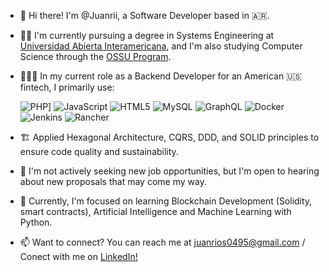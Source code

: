 - 👋 Hi there! I'm @Juanrii, a Software Developer based in 🇦🇷.

- 👨‍🎓 I'm currently pursuing a degree in Systems Engineering at [Universidad Abierta Interamericana](https://uai.edu.ar/), and I'm also studying Computer Science through the [OSSU Program](https://github.com/ossu/computer-science#summary).

- 👨🏼‍💻 In my current role as a Backend Developer for an American 🇺🇸 fintech, I primarily use:
  
  ![PHP](https://img.shields.io/badge/php-%23777BB4.svg?style=for-the-badge&logo=php&logoColor=white)] ![JavaScript](https://img.shields.io/badge/javascript-%23323330.svg?style=for-the-badge&logo=javascript&logoColor=%23F7DF1E) ![HTML5](https://img.shields.io/badge/html5-%23E34F26.svg?style=for-the-badge&logo=html5&logoColor=white) ![MySQL](https://img.shields.io/badge/mysql-%2300f.svg?style=for-the-badge&logo=mysql&logoColor=white) ![GraphQL](https://img.shields.io/badge/-GraphQL-E10098?style=for-the-badge&logo=graphql&logoColor=white) ![Docker](https://img.shields.io/badge/docker-%230db7ed.svg?style=for-the-badge&logo=docker&logoColor=white) ![Jenkins](https://img.shields.io/badge/jenkins-%232C5263.svg?style=for-the-badge&logo=jenkins&logoColor=white) ![Rancher](https://img.shields.io/badge/rancher-%230075A8.svg?style=for-the-badge&logo=rancher&logoColor=white)

- 🏗️ Applied Hexagonal Architecture, CQRS, DDD, and SOLID principles to ensure code quality and sustainability.    

- 👀 I'm not actively seeking new job opportunities, but I'm open to hearing about new proposals that may come my way.

- 🌱 Currently, I'm focused on learning Blockchain Development (Solidity, smart contracts), Artificial Intelligence and Machine Learning with Python.

- 📫 Want to connect? You can reach me at juanrios0495@gmail.com / Conect with me on [LinkedIn!](https://www.linkedin.com/in/riosjuan/)

<!---
Juanrii/Juanrii is a ✨ special ✨ repository because its `README.md` (this file) appears on your GitHub profile.
You can click the Preview link to take a look at your changes.
--->

